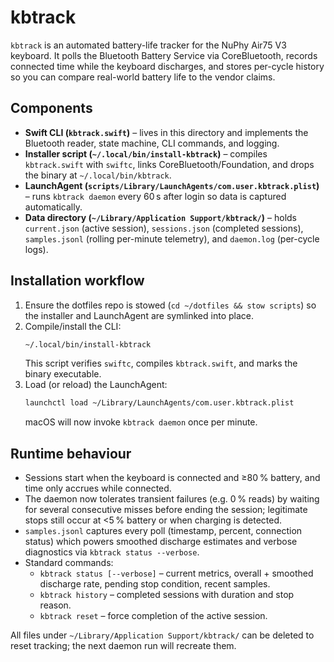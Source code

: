 # kbtrack

`kbtrack` is an automated battery-life tracker for the NuPhy Air75 V3 keyboard. It polls the Bluetooth Battery Service via CoreBluetooth, records connected time while the keyboard discharges, and stores per-cycle history so you can compare real-world battery life to the vendor claims.

## Components

- **Swift CLI (`kbtrack.swift`)** – lives in this directory and implements the Bluetooth reader, state machine, CLI commands, and logging.
- **Installer script (`~/.local/bin/install-kbtrack`)** – compiles `kbtrack.swift` with `swiftc`, links CoreBluetooth/Foundation, and drops the binary at `~/.local/bin/kbtrack`.
- **LaunchAgent (`scripts/Library/LaunchAgents/com.user.kbtrack.plist`)** – runs `kbtrack daemon` every 60 s after login so data is captured automatically.
- **Data directory (`~/Library/Application Support/kbtrack/`)** – holds `current.json` (active session), `sessions.json` (completed sessions), `samples.jsonl` (rolling per-minute telemetry), and `daemon.log` (per-cycle logs).

## Installation workflow

1. Ensure the dotfiles repo is stowed (`cd ~/dotfiles && stow scripts`) so the installer and LaunchAgent are symlinked into place.
2. Compile/install the CLI:
   ```bash
   ~/.local/bin/install-kbtrack
   ```
   This script verifies `swiftc`, compiles `kbtrack.swift`, and marks the binary executable.
3. Load (or reload) the LaunchAgent:
   ```bash
   launchctl load ~/Library/LaunchAgents/com.user.kbtrack.plist
   ```
   macOS will now invoke `kbtrack daemon` once per minute.

## Runtime behaviour

- Sessions start when the keyboard is connected and ≥80 % battery, and time only accrues while connected.
- The daemon now tolerates transient failures (e.g. 0 % reads) by waiting for several consecutive misses before ending the session; legitimate stops still occur at <5 % battery or when charging is detected.
- `samples.jsonl` captures every poll (timestamp, percent, connection status) which powers smoothed discharge estimates and verbose diagnostics via `kbtrack status --verbose`.
- Standard commands:
  - `kbtrack status [--verbose]` – current metrics, overall + smoothed discharge rate, pending stop condition, recent samples.
  - `kbtrack history` – completed sessions with duration and stop reason.
  - `kbtrack reset` – force completion of the active session.

All files under `~/Library/Application Support/kbtrack/` can be deleted to reset tracking; the next daemon run will recreate them.
